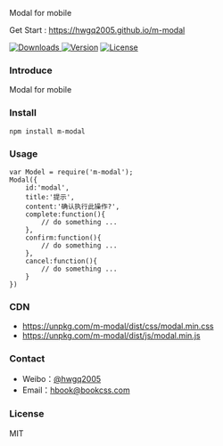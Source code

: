 Modal for mobile

Get Start : https://hwgq2005.github.io/m-modal

<p align="left">
<a href="https://www.npmjs.com/package/m-modal"><img src="https://img.shields.io/npm/dt/m-modal.svg" alt="Downloads"> </a><a href="https://www.npmjs.com/package/m-modal"><img src="https://img.shields.io/npm/v/m-modal.svg" alt="Version"></a> <a href="https://www.npmjs.com/package/m-modal"><img src="https://img.shields.io/npm/l/m-modal.svg" alt="License"></a>
</p>

### Introduce
Modal for mobile

### Install
```
npm install m-modal  
```

### Usage
```
var Model = require('m-modal');
Modal({
	id:'modal',
	title:'提示',
	content:'确认执行此操作?',
	complete:function(){
		// do something ...				
	},
	confirm:function(){
		// do something ...
	},
	cancel:function(){
		// do something ...
	}
})
```
### CDN

- https://unpkg.com/m-modal/dist/css/modal.min.css
- https://unpkg.com/m-modal/dist/js/modal.min.js

### Contact

- Weibo：[@hwgq2005](http://www.weibo.com/hwgq2005) 
- Email：hbook@bookcss.com

### License
MIT